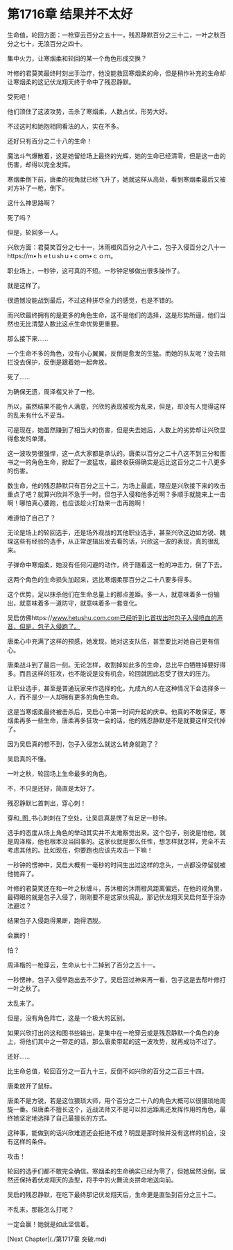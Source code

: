 # 第1716章 结果并不太好

生命值，轮回方面：一枪穿云百分之五十一，残忍静默百分之三十二，一叶之秋百分之七十，无浪百分之四十。

集中火力，让寒烟柔和轮回的某一个角色形成交换？

叶修的君莫笑最终时刻出手治疗，他没能救回寒烟柔的命，但是稍作补充的生命却让寒烟柔的这记伏龙翔天终于命中了残忍静默。

受死吧！

他们顶住了这波攻势，击杀了寒烟柔，人数占优，形势大好。

不过这时和她抱相同看法的人，实在不多。

还好只有百分之二十八的生命！

魔法斗气爆散着，这是她留给场上最终的光辉，她的生命已经清零，但是这一击的伤害，却得以完全发挥。

寒烟柔倒下前，唐柔的视角就已经飞升了，她就这样从高处，看到寒烟柔最后又被对方补了一枪，倒下。

这什么神思路啊？

死了吗？

但是，轮回多一人。

兴欣方面：君莫笑百分之七十一，沐雨橙风百分之八十二，包子入侵百分之八十一https://m•ｈｅtｕshｕ•ｃoｍ•ｃｏｍ。

职业场上，一秒钟，这可真的不短。一秒钟足够做出很多操作了。

就是这样了。

很遗憾没能战到最后，不过这种拼尽全力的感觉，也是不错的。

而兴欣最终拥有的是更多的角色生命，这不是他们的选择，这是形势所逼，他们当然也无比清楚人数比这点生命优势更重要。

那么接下来……

一个生命不多的角色，没有小心翼翼，反倒是愈发的生猛。而她的队友呢？没去阻拦没去保护，反倒是跟着她一起奔放。

死了……

为确保无遗，周泽楷又补了一枪。

所以，虽然结果不能令人满意，兴欣的表现被视为乱来，但是，却没有人觉得这样的乱来有什么不妥当。

可是现在，她虽然赚到了相当大的伤害，但是失去她后，人数上的劣势却让兴欣显得愈发的单薄。

这一波攻势很强悍，这一点大家都是承认的。唐柔以百分之二十八这不到三分和图书之一的角色生命，掀起了一波猛攻，最终收获得确实是远比这百分之二十八更多的伤害。

数生命，他的残忍静默只有百分之三十二，为场上最底，理应是兴欣接下来的攻击重点了吧？就算兴欣并不急于一时，但包子入侵和他多近啊？多顺手就能来上一击啊！哪怕真心要跑，也应该趁火打劫来一击再跑啊！

难道怕了自己了？

无论是场上的轮回选手，还是场外观战的其他职业选手，甚至兴欣这边如方锐、魏琛这些有经验的选手，从正常逻辑出发去看的话，兴欣这一波的表现，真的很乱来。

子弹命中寒烟柔，她没有任何闪避的动作，终于随着这一枪的冲击力，倒了下去。

这两个角色的生命损失加起来，远比寒烟柔那百分之二十八要多得多。

这个优势，足以抹杀他们在生命总量上的那点差距。多一人，就意味着多一份输出，就意味着多一道防守，就意味着多一套变化。

吴启仿佛https://www.hetushu.com.com已经听到匕首拔出时包子入侵喷血的声音，但是，包子入侵跑了。

唐柔心中充满了这样的预感，她发现，她对这支队伍，甚至要比对她自己更有信心。

唐柔战斗到了最后一刻。无论怎样，收割掉如此多的生命，总比平白牺牲掉要好得多。而且这样的狂攻，也不能说是没有机会，轮回就因此忍受了很大的压力。

让职业选手，甚至是普通玩家来作选择的化，九成九的人在这种情况下会选择多一人，而不是少一人却拥有更多的角色生命。

这是当寒烟柔最终被击杀后，吴启心中第一时间升起的庆幸。他真的不敢保证，寒烟柔再多一些生命，唐柔再多狂攻一会的话，他的残忍静默是不是就要这样交代掉了。

因为吴启真的想不到，包子入侵怎么就这么转身就跑了？

吴启真的不懂。

一叶之秋，轮回场上生命最多的角色。

不，不只是还好，简直是太好了。

残忍静默匕首刺出，穿心刺！

穿和_图_书心刺刺在了空处，让吴启真是愣了有足足一秒钟。

选手的态度从场上角色的举动其实并不太难察觉出来。这个包子，别说是怕他，就是周泽楷，他也根本没当回事的。这家伙就是那么任性，想怎样就怎样，完全不去考虑其他的。比如现在，你要跑也应该先攻击一下嘛！

一秒钟的愣神中，吴启大概有一毫秒的时间生出过这样的念头，一点都没停留就被他抛弃了。

叶修的君莫笑还在和一叶之秋缠斗，苏沐橙的沐雨橙风距离偏远，在他的视角里，最碍眼的就是包子入侵了，刚刚要不是这家伙捣乱，那记伏龙翔天吴启何至于没办法避过？

结果包子入侵跑得果断，跑得洒脱。

会赢的！

怕？

周泽楷的一枪穿云，生命从七十二掉到了百分之五十一。

一秒愣神，包子入侵早跑出去不少了。吴启回过神来再一看，包子这是去帮叶修打一叶之秋了。

太乱来了。

但是，没有角色阵亡，这是一个极大的区别。

如果兴欣打出的这和图书些输出，是集中在一枪穿云或是残忍静默一个角色的身上，将他们其中之一带走的话，那么唐柔带起的这一波攻势，就再成功不过了。

还好……

比生命总值，轮回百分之一百九十三，反倒不如兴欣的百分之二百三十四。

唐柔放开了鼠标。

唐柔不是方锐，若是这位猥琐大师，用个百分之二十八的角色大概可以很猥琐地周旋一番。但唐柔不擅长这个，近战法师又不是可以拉远距离还发挥作用的角色，最终她坚定地选择了自己最擅长的方式。

这种事，能做到的话兴欣难道还会拒绝不成？明显是那时候并没有这样的机会，没有这样的条件。

攻击！

轮回的选手们都不敢完全确信。寒烟柔的生命确实已经为零了，但她居然没倒，居然还保持着伏龙翔天的造型，将手中的火舞流炎拼命地送向前。

吴启的残忍静默，在吃下最终那记伏龙翔天后，生命更是直坠到百分之三十二。

不乱来，那能怎么打呢？

一定会赢！她就是如此坚信着。



[Next Chapter](./第1717章 突破.md)
